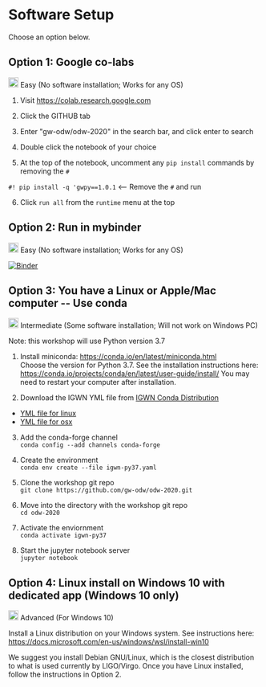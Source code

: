 # Software Setup

Choose an option below.

## Option 1: Google co-labs

<img src='https://www.wispresort.com/uploadedImages/Winter/easy.png' width=20 /> Easy (No software installation; Works for any OS)

1) Visit https://colab.research.google.com

2) Click the GITHUB tab

3) Enter "gw-odw/odw-2020" in the search bar, and click enter to search

4) Double click the notebook of your choice

5) At the top of the notebook, uncomment any `pip install` commands by removing the `#`

`#! pip install -q 'gwpy==1.0.1`  <-- Remove the `#` and run

6) Click `run all` from the `runtime` menu at the top

## Option 2: Run in mybinder

<img src='https://www.wispresort.com/uploadedImages/Winter/easy.png' width=20 /> Easy (No software installation; Works for any OS)

[![Binder](https://mybinder.org/badge_logo.svg)](https://mybinder.org/v2/gh/gw-odw/odw-2020/master)


## Option 3: You have a Linux or Apple/Mac computer -- Use conda

<img src='https://www.wispresort.com/uploadedImages/Winter/intermediate.png' width=20 /> Intermediate (Some software installation; Will not work on Windows PC)

Note: this workshop will use Python version 3.7

1) Install miniconda: https://conda.io/en/latest/miniconda.html <br/>
Choose the version for Python 3.7. 
See the installation instructions here: https://conda.io/projects/conda/en/latest/user-guide/install/
You may need to restart your computer after installation.

2) Download the IGWN YML file from [IGWN Conda Distribution](https://computing.docs.ligo.org/conda/environments/igwn-py37/)
 * [YML file for linux](https://computing.docs.ligo.org/conda/environments/linux/igwn-py37.yaml)
 * [YML file for osx  ](https://computing.docs.ligo.org/conda/environments/osx/igwn-py37.yaml)

3) Add the conda-forge channel <br/>
`conda config --add channels conda-forge`

4) Create the environment <br/>
`conda env create --file igwn-py37.yaml`

5) Clone the workshop git repo <br/>
`git clone https://github.com/gw-odw/odw-2020.git`

6) Move into the directory with the workshop git repo <br/>
`cd odw-2020`

7) Activate the enviornment <br/>
`conda activate igwn-py37`

8) Start the jupyter notebook server <br/>
`jupyter notebook`

## Option 4: Linux install on Windows 10 with dedicated app (Windows 10 only)

<img src='https://www.wispresort.com/uploadedImages/Winter/hard.png' width=20 /> Advanced (For Windows 10)

Install a Linux distribution on your Windows system. 
See instructions here: https://docs.microsoft.com/en-us/windows/wsl/install-win10

We suggest you install Debian GNU/Linux, which is the closest distribution to what is 
used currently by LIGO/Virgo. Once you have Linux installed, follow the instructions 
in Option 2.


